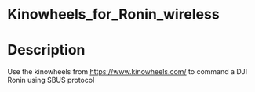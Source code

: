 # Kinowheels_for_Ronin_wireless

# Description
Use the kinowheels from https://www.kinowheels.com/ to command a DJI Ronin using SBUS protocol
